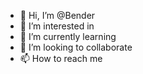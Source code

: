 - 👋 Hi, I’m @Bender 
- 👀 I’m interested in
- 🌱 I’m currently learning 
- 💞️ I’m looking to collaborate 
- 📫 How to reach me

<!---
MrsSaito/MrsSaito is a ✨ special ✨ repository because its `README.md` (this file) appears on your GitHub profile.
You can click the Preview link to take a look at your changes.

* do not reach me 
*idk how to breath
*i do not gonna colaborate in nothing if not to my cats
*interested in lavínia
*im actualy Pedro but call me GILBERT WANDERSON WALISSON WHELINGTON or just Bender.


--->
